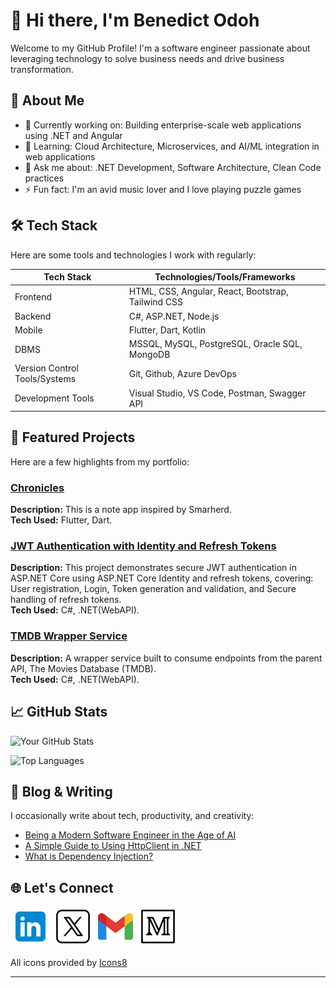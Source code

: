 # 👋 Hi there, I'm Benedict Odoh

Welcome to my GitHub Profile! I'm a software engineer passionate about leveraging technology to solve business needs and drive business transformation.

## 🚀 About Me

- 🔭 Currently working on: Building enterprise-scale web applications using .NET and Angular
- 🌱 Learning: Cloud Architecture, Microservices, and AI/ML integration in web applications
- 💬 Ask me about: .NET Development, Software Architecture, Clean Code practices
- ⚡ Fun fact: I'm an avid music lover and I love playing puzzle games

## 🛠️ Tech Stack

Here are some tools and technologies I work with regularly:

| Tech Stack | Technologies/Tools/Frameworks
|----------|------------|
| Frontend | HTML, CSS, Angular, React, Bootstrap, Tailwind CSS|
| Backend | C#, ASP.NET, Node.js |
| Mobile | Flutter, Dart, Kotlin |
| DBMS | MSSQL, MySQL, PostgreSQL, Oracle SQL, MongoDB |
| Version Control Tools/Systems | Git, Github, Azure DevOps |
| Development Tools | Visual Studio, VS Code, Postman, Swagger API |

## 📂 Featured Projects

Here are a few highlights from my portfolio:

### [Chronicles](https://github.com/Benedict-Ik/Chronicles)
**Description:** This is a note app inspired by Smarherd.  
**Tech Used:** Flutter, Dart.

### [JWT Authentication with Identity and Refresh Tokens](https://github.com/Benedict-Ik/JWT_Authentication_with_Identity_and_Refresh_Tokens)
**Description:** This project demonstrates secure JWT authentication in ASP.NET Core using ASP.NET Core Identity and refresh tokens, covering: User registration, Login, Token generation and validation, and Secure handling of refresh tokens.   
**Tech Used:** C#, .NET(WebAPI).  

### [TMDB Wrapper Service](https://github.com/Benedict-Ik/TmdbWrapperService)

**Description:** A wrapper service built to consume endpoints from the parent API, The Movies Database (TMDB).  
**Tech Used:** C#, .NET(WebAPI).  

## 📈 GitHub Stats

![Your GitHub Stats](https://github-readme-stats.vercel.app/api?username=benedict-ik&show_icons=true&theme=radical)

![Top Languages](https://github-readme-stats.vercel.app/api/top-langs/?username=benedict-ik&layout=compact&theme=radical)

## 📝 Blog & Writing

I occasionally write about tech, productivity, and creativity:

- [Being a Modern Software Engineer in the Age of AI](https://benedictodoh.medium.com/being-a-modern-software-engineer-in-the-age-of-ai-a3392d66c6c9)
- [A Simple Guide to Using HttpClient in .NET](https://benedictodoh.medium.com/a-simple-guide-to-using-httpclient-in-net-ecce8d30c608)
- [What is Dependency Injection?](https://benedictodoh.medium.com/what-is-dependency-injection-3044d3a43322)

## 🌐 Let's Connect

[![LinkedIn Icon](assets/icons/LinkedIn.png)](https://www.linkedin.com/in/benedict-odoh)
[![Twitter Icon](assets/icons/Twitter-light.png)](https://x.com/realBenedictIk)
[![Email Icon](assets/icons/Gmail.png)](mailto:benedict.ik98@gmail.com)
[![Medium Icon](assets/icons/Medium.png)](https://benedictodoh.medium.com/)

<p>All icons provided by <a href="https://icons8.com" target="_blank" rel="noopener noreferrer">Icons8</a></p>

---
